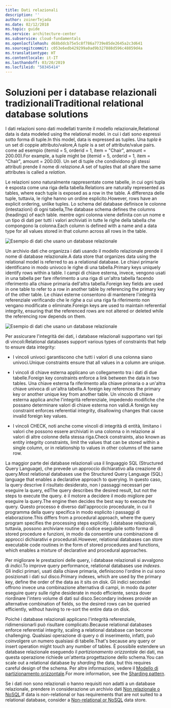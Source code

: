 ```yaml
---
title: Dati relazionali
description: ''
author: zoinerTejada
ms.date: 02/12/2018
ms.topic: guide
ms.service: architecture-center
ms.subservice: cloud-fundamentals
ms.openlocfilehash: d68bddcb75e5c8f786a7739e85de2645a2c3d641
ms.sourcegitcommit: c053e6edb429299a0ad9b327888d596c48859d4a
ms.translationtype: HT
ms.contentlocale: it-IT
ms.lasthandoff: 03/20/2019
ms.locfileid: "58345414"
---
```

# <a name="traditional-relational-database-solutions"></a><span data-ttu-id="36ba2-102">Soluzioni per i database relazionali tradizionali</span><span class="sxs-lookup"><span data-stu-id="36ba2-102">Traditional relational database solutions</span></span>

<span data-ttu-id="36ba2-103">I dati relazioni sono dati modellati tramite il modello relazionale,</span><span class="sxs-lookup"><span data-stu-id="36ba2-103">Relational data is data modeled using the relational model.</span></span> <span data-ttu-id="36ba2-104">in cui i dati sono espressi sotto forma di tuple.</span><span class="sxs-lookup"><span data-stu-id="36ba2-104">In this model, data is expressed as tuples.</span></span> <span data-ttu-id="36ba2-105">Una *tupla* è un set di coppie attributo/valore,</span><span class="sxs-lookup"><span data-stu-id="36ba2-105">A *tuple* is a set of attribute/value pairs.</span></span> <span data-ttu-id="36ba2-106">come ad esempio (itemid = 5, orderid = 1, item = "Chair", amount = 200.00).</span><span class="sxs-lookup"><span data-stu-id="36ba2-106">For example, a tuple might be (itemid = 5, orderid = 1, item = "Chair", amount = 200.00).</span></span> <span data-ttu-id="36ba2-107">Un set di tuple che condividono gli stessi attributi prende il nome di *relazione*.</span><span class="sxs-lookup"><span data-stu-id="36ba2-107">A set of tuples that all share the same attributes is called a *relation*.</span></span>

<span data-ttu-id="36ba2-108">Le relazioni sono naturalmente rappresentate come tabelle, in cui ogni tupla è esposta come una riga della tabella.</span><span class="sxs-lookup"><span data-stu-id="36ba2-108">Relations are naturally represented as tables, where each tuple is exposed as a row in the table.</span></span> <span data-ttu-id="36ba2-109">A differenza delle tuple, tuttavia, le righe hanno un ordine esplicito.</span><span class="sxs-lookup"><span data-stu-id="36ba2-109">However, rows have an explicit ordering, unlike tuples.</span></span> <span data-ttu-id="36ba2-110">Lo schema del database definisce le colonne (intestazioni) di ogni tabella,</span><span class="sxs-lookup"><span data-stu-id="36ba2-110">The database schema defines the columns (headings) of each table.</span></span> <span data-ttu-id="36ba2-111">mentre ogni colonna viene definita con un nome e un tipo di dati per tutti i valori archiviati in tutte le righe della tabella che compongono la colonna.</span><span class="sxs-lookup"><span data-stu-id="36ba2-111">Each column is defined with a name and a data type for all values stored in that column across all rows in the table.</span></span>

![Esempio di dati che usano un database relazionale](../images/example-relational.png)

<span data-ttu-id="36ba2-113">Un archivio dati che organizza i dati usando il modello relazionale prende il nome di database relazionale.</span><span class="sxs-lookup"><span data-stu-id="36ba2-113">A data store that organizes data using the relational model is referred to as a relational database.</span></span> <span data-ttu-id="36ba2-114">Le chiavi primarie identificano in modo univoco le righe di una tabella.</span><span class="sxs-lookup"><span data-stu-id="36ba2-114">Primary keys uniquely identify rows within a table.</span></span> <span data-ttu-id="36ba2-115">I campi di chiave esterna, invece, vengono usati in una tabella per fare riferimento a una riga di un'altra tabella facendo riferimento alla chiave primaria dell'altra tabella.</span><span class="sxs-lookup"><span data-stu-id="36ba2-115">Foreign key fields are used in one table to refer to a row in another table by referencing the primary key of the other table.</span></span> <span data-ttu-id="36ba2-116">Le chiavi esterne consentono di mantenere l'integrità referenziale verificando che le righe a cui una riga fa riferimento non vengano modificate o eliminate.</span><span class="sxs-lookup"><span data-stu-id="36ba2-116">Foreign keys are used to maintain referential integrity, ensuring that the referenced rows are not altered or deleted while the referencing row depends on them.</span></span>

![Esempio di dati che usano un database relazionale](../images/example-relational2.png)

<span data-ttu-id="36ba2-118">Per assicurare l'integrità dei dati, i database relazionali supportano vari tipi di vincoli:</span><span class="sxs-lookup"><span data-stu-id="36ba2-118">Relational databases support various types of constraints that help to ensure data integrity:</span></span>

- <span data-ttu-id="36ba2-119">I vincoli univoci garantiscono che tutti i valori di una colonna siano univoci.</span><span class="sxs-lookup"><span data-stu-id="36ba2-119">Unique constraints ensure that all values in a column are unique.</span></span>

- <span data-ttu-id="36ba2-120">I vincoli di chiave esterna applicano un collegamento tra i dati di due tabelle.</span><span class="sxs-lookup"><span data-stu-id="36ba2-120">Foreign key constraints enforce a link between the data in two tables.</span></span> <span data-ttu-id="36ba2-121">Una chiave esterna fa riferimento alla chiave primaria o a un'altra chiave univoca di un'altra tabella.</span><span class="sxs-lookup"><span data-stu-id="36ba2-121">A foreign key references the primary key or another unique key from another table.</span></span> <span data-ttu-id="36ba2-122">Un vincolo di chiave esterna applica anche l'integrità referenziale, impedendo modifiche che possano determinare valori di chiave esterna non validi.</span><span class="sxs-lookup"><span data-stu-id="36ba2-122">A foreign key constraint enforces referential integrity, disallowing changes that cause invalid foreign key values.</span></span>

- <span data-ttu-id="36ba2-123">I vincoli CHECK, noti anche come vincoli di integrità di entità, limitano i valori che possono essere archiviati in una colonna o in relazione ai valori di altre colonne della stessa riga.</span><span class="sxs-lookup"><span data-stu-id="36ba2-123">Check constraints, also known as entity integrity constraints, limit the values that can be stored within a single column, or in relationship to values in other columns of the same row.</span></span>

<span data-ttu-id="36ba2-124">La maggior parte dei database relazionali usa il linguaggio SQL (Structured Query Language), che prevede un approccio dichiarativo alla creazione di query.</span><span class="sxs-lookup"><span data-stu-id="36ba2-124">Most relational databases use the Structured Query Language (SQL) language that enables a declarative approach to querying.</span></span> <span data-ttu-id="36ba2-125">In questo caso, la query descrive il risultato desiderato, non i passaggi necessari per eseguire la query, ed</span><span class="sxs-lookup"><span data-stu-id="36ba2-125">The query describes the desired result, but not the steps to execute the query.</span></span> <span data-ttu-id="36ba2-126">è il motore a decidere il modo migliore per eseguire la query.</span><span class="sxs-lookup"><span data-stu-id="36ba2-126">The engine then decides the best way to execute the query.</span></span> <span data-ttu-id="36ba2-127">Questo processo è diverso dall'approccio procedurale, in cui il programma della query specifica in modo esplicito i passaggi di elaborazione.</span><span class="sxs-lookup"><span data-stu-id="36ba2-127">This differs from a procedural approach, where the query program specifies the processing steps explicitly.</span></span> <span data-ttu-id="36ba2-128">I database relazionali, tuttavia, possono archiviare routine di codice eseguibile sotto forma di stored procedure e funzioni, in modo da consentire una combinazione di approcci dichiarativi e procedurali.</span><span class="sxs-lookup"><span data-stu-id="36ba2-128">However, relational databases can store executable code routines in the form of stored procedures and functions, which enables a mixture of declarative and procedural approaches.</span></span>

<span data-ttu-id="36ba2-129">Per migliorare le prestazioni delle query, i database relazionali si avvalgono di *indici*.</span><span class="sxs-lookup"><span data-stu-id="36ba2-129">To improve query performance, relational databases use *indexes*.</span></span> <span data-ttu-id="36ba2-130">Gli indici primari, usati dalla chiave primaria, definiscono l'ordine in cui sono posizionati i dati sul disco.</span><span class="sxs-lookup"><span data-stu-id="36ba2-130">Primary indexes, which are used by the primary key, define the order of the data as it sits on disk.</span></span> <span data-ttu-id="36ba2-131">Gli indici secondari offrono invece una combinazione alternativa di campi, in modo da poter eseguire query sulle righe desiderate in modo efficiente, senza dover riordinare l'intero volume di dati sul disco.</span><span class="sxs-lookup"><span data-stu-id="36ba2-131">Secondary indexes provide an alternative combination of fields, so the desired rows can be queried efficiently, without having to re-sort the entire data on disk.</span></span>

<span data-ttu-id="36ba2-132">Poiché i database relazionali applicano l'integrità referenziale, ridimensionarli può risultare complicato.</span><span class="sxs-lookup"><span data-stu-id="36ba2-132">Because relational databases enforce referential integrity, scaling a relational database can become challenging.</span></span> <span data-ttu-id="36ba2-133">Qualsiasi operazione di query o di inserimento, infatti, può coinvolgere un numero qualsiasi di tabelle.</span><span class="sxs-lookup"><span data-stu-id="36ba2-133">That's because any query or insert operation might touch any number of tables.</span></span> <span data-ttu-id="36ba2-134">È possibile estendere un database relazionale eseguendo il *partizionamento orizzontale* dei dati, ma questa operazione richiede un'attenta progettazione dello schema.</span><span class="sxs-lookup"><span data-stu-id="36ba2-134">You can scale out a relational database by *sharding* the data, but this requires careful design of the schema.</span></span> <span data-ttu-id="36ba2-135">Per altre informazioni, vedere il [Modello di partizionamento orizzontale](../../patterns/sharding.md).</span><span class="sxs-lookup"><span data-stu-id="36ba2-135">For more information, see the [Sharding pattern](../../patterns/sharding.md).</span></span>

<span data-ttu-id="36ba2-136">Se i dati non sono relazionali o hanno requisiti non adatti a un database relazionale, prendere in considerazione un archivio dati [Non relazionale o NoSQL](../big-data/non-relational-data.md).</span><span class="sxs-lookup"><span data-stu-id="36ba2-136">If data is non-relational or has requirements that are not suited to a relational database, consider a [Non-relational or NoSQL](../big-data/non-relational-data.md) data store.</span></span>
